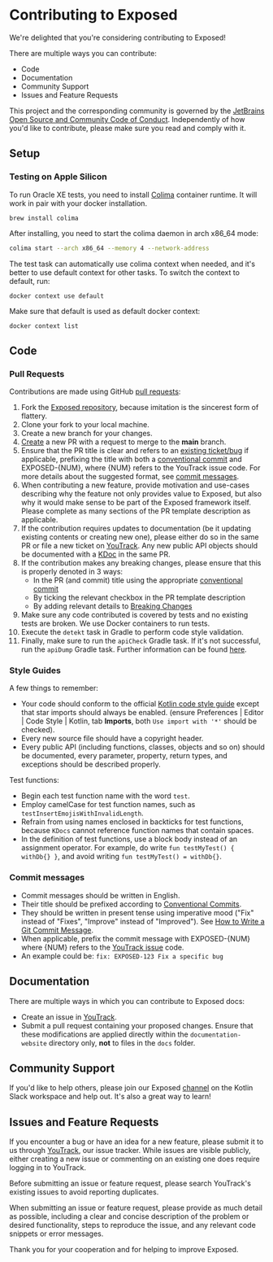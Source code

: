 <show-structure for="chapter,procedure" depth="3"/>

# Contributing to Exposed

We're delighted that you're considering contributing to Exposed!

There are multiple ways you can contribute:

* Code
* Documentation
* Community Support
* Issues and Feature Requests

This project and the corresponding community is governed by
the [JetBrains Open Source and Community Code of Conduct](https://confluence.jetbrains.com/display/ALL/JetBrains+Open+Source+and+Community+Code+of+Conduct).
Independently of how you'd like to contribute, please make sure you read and comply with it.

## Setup

### Testing on Apple Silicon
To run Oracle XE tests, you need to install [Colima](https://github.com/abiosoft/colima) container runtime. It will work in pair with your docker installation.
```shell
brew install colima
```

After installing, you need to start the colima daemon in arch x86_64 mode:
```Bash
colima start --arch x86_64 --memory 4 --network-address
```

The test task can automatically use colima context when needed, and it's better to use default context for other tasks.
To switch the context to default, run:
```shell
docker context use default
```

Make sure that default is used as default docker context:
```shell
docker context list
```

## Code

### Pull Requests

Contributions are made using GitHub [pull requests](https://help.github.com/en/articles/about-pull-requests):

1. Fork the [Exposed repository](https://github.com/JetBrains/Exposed), because imitation is the sincerest form of flattery.
2. Clone your fork to your local machine.
3. Create a new branch for your changes.
4. [Create](https://github.com/JetBrains/Exposed/compare) a new PR with a request to merge to the **main** branch.
5. Ensure that the PR title is clear and refers to an [existing ticket/bug](https://youtrack.jetbrains.com/issues/EXPOSED) if applicable,
   prefixing the title with both a [conventional commit](https://www.conventionalcommits.org/en/v1.0.0/#summary)
   and EXPOSED-\{NUM\}, where \{NUM\} refers to the YouTrack issue code.
   For more details about the suggested format, see [commit messages](#commit-messages).
6. When contributing a new feature, provide motivation and use-cases describing why
   the feature not only provides value to Exposed, but also why it would make sense to be part of the Exposed framework itself.
   Please complete as many sections of the PR template description as applicable.
7. If the contribution requires updates to documentation (be it updating existing contents or creating new one), please either do so in the same PR or
   file a new ticket on [YouTrack](https://youtrack.jetbrains.com/issues/EXPOSED).
   Any new public API objects should be documented with a [KDoc](https://kotlinlang.org/docs/kotlin-doc.html) in the same PR.
8. If the contribution makes any breaking changes, please ensure that this is properly denoted in 3 ways:
   - In the PR (and commit) title using the appropriate [conventional commit](https://www.conventionalcommits.org/en/v1.0.0/#commit-message-with--to-draw-attention-to-breaking-change)
   - By ticking the relevant checkbox in the PR template description
   - By adding relevant details to [Breaking Changes](http://jetbrains.github.io/Exposed/breaking-changes.html)
9. Make sure any code contributed is covered by tests and no existing tests are broken. We use Docker containers to run tests.
10. Execute the `detekt` task in Gradle to perform code style validation. 
11. Finally, make sure to run the `apiCheck` Gradle task. If it's not successful, run the `apiDump` Gradle task. Further information can be
   found [here](https://github.com/Kotlin/binary-compatibility-validator).

### Style Guides

A few things to remember:

* Your code should conform to the official [Kotlin code style guide](https://kotlinlang.org/docs/reference/coding-conventions.html)
  except that star imports should always be enabled.
  (ensure Preferences | Editor | Code Style | Kotlin, tab **Imports**, both `Use import with '*'` should be checked).
* Every new source file should have a copyright header.
* Every public API (including functions, classes, objects and so on) should be documented,
  every parameter, property, return types, and exceptions should be described properly.

Test functions:

* Begin each test function name with the word `test`.
* Employ camelCase for test function names, such as `testInsertEmojisWithInvalidLength`. 
* Refrain from using names enclosed in backticks for test functions, because `KDocs` cannot reference function names that contain spaces.
* In the definition of test functions, use a block body instead of an assignment operator. 
  For example, do write `fun testMyTest() { withDb{} }`, and avoid writing `fun testMyTest() = withDb{}`.

### Commit messages

* Commit messages should be written in English.
* Their title should be prefixed according to [Conventional Commits](https://www.conventionalcommits.org/en/v1.0.0/#summary).
* They should be written in present tense using imperative mood ("Fix" instead of "Fixes", "Improve" instead of "Improved").
  See [How to Write a Git Commit Message](https://chris.beams.io/posts/git-commit/).
* When applicable, prefix the commit message with EXPOSED-\{NUM\} where \{NUM\} refers to the [YouTrack issue](https://youtrack.jetbrains.com/issues/EXPOSED) code.
* An example could be: `fix: EXPOSED-123 Fix a specific bug`

## Documentation

There are multiple ways in which you can contribute to Exposed docs:

- Create an issue in [YouTrack](https://youtrack.jetbrains.com/issues/EXPOSED).
- Submit a pull request containing your proposed changes. 
Ensure that these modifications are applied directly within the `documentation-website` directory only, **not** to files in the `docs` folder.

## Community Support

If you'd like to help others, please join our Exposed [channel](https://kotlinlang.slack.com/archives/C0CG7E0A1) on the Kotlin Slack workspace and
help out. It's also a great way to learn!

## Issues and Feature Requests

If you encounter a bug or have an idea for a new feature, please submit it to us through [YouTrack](https://youtrack.jetbrains.com/issues/EXPOSED),
our issue tracker. While issues are visible publicly, either creating a new issue or commenting on an existing one does require logging in to YouTrack.

Before submitting an issue or feature request, please search YouTrack's existing issues to avoid reporting duplicates.

When submitting an issue or feature request, please provide as much detail as possible, including a clear and concise description of the problem or
desired functionality, steps to reproduce the issue, and any relevant code snippets or error messages.

Thank you for your cooperation and for helping to improve Exposed.
